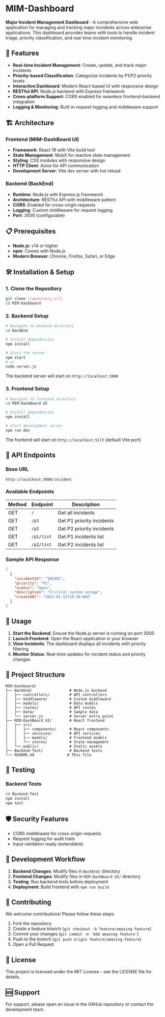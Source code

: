 # MIM-Dashboard

**Major Incident Management Dashboard** - A comprehensive web application for managing and tracking major incidents across enterprise applications. This dashboard provides teams with tools to handle incident triage, priority classification, and real-time incident monitoring.

## 🚀 Features

- **Real-time Incident Management**: Create, update, and track major incidents
- **Priority-based Classification**: Categorize incidents by P1/P2 priority levels
- **Interactive Dashboard**: Modern React-based UI with responsive design
- **RESTful API**: Node.js backend with Express framework
- **Cross-platform Support**: CORS enabled for seamless frontend-backend integration
- **Logging & Monitoring**: Built-in request logging and middleware support

## 🏗️ Architecture

### Frontend (MIM-DashBoard UI)
- **Framework**: React 19 with Vite build tool
- **State Management**: MobX for reactive state management
- **Styling**: CSS modules with responsive design
- **HTTP Client**: Axios for API communication
- **Development Server**: Vite dev server with hot reload

### Backend (BackEnd)
- **Runtime**: Node.js with Express.js framework
- **Architecture**: RESTful API with middleware pattern
- **CORS**: Enabled for cross-origin requests
- **Logging**: Custom middleware for request logging
- **Port**: 3000 (configurable)

## 📋 Prerequisites

- **Node.js**: v14 or higher
- **npm**: Comes with Node.js
- **Modern Browser**: Chrome, Firefox, Safari, or Edge

## 🛠️ Installation & Setup

### 1. Clone the Repository
```bash
git clone [repository-url]
cd MIM-Dashboard
```

### 2. Backend Setup
```bash
# Navigate to backend directory
cd BackEnd

# Install dependencies
npm install

# Start the server
npm start
# or
node server.js
```

The backend server will start on `http://localhost:3000`

### 3. Frontend Setup
```bash
# Navigate to frontend directory
cd MIM-DashBoard UI

# Install dependencies
npm install

# Start development server
npm run dev
```

The frontend will start on `http://localhost:5173` (default Vite port)

## 🔌 API Endpoints

### Base URL
```
http://localhost:3000/incident
```

### Available Endpoints

| Method | Endpoint | Description |
|--------|----------|-------------|
| GET | `/` | Get all incidents |
| GET | `/p1` | Get P1 priority incidents |
| GET | `/p2` | Get P2 priority incidents |
| GET | `/p1/list` | Get P1 incidents list |
| GET | `/p2/list` | Get P2 incidents list |

### Sample API Response
```json
[
  {
    "incidentId": "INC001",
    "priority": "P1",
    "status": "Open",
    "description": "Critical system outage",
    "createdAt": "2024-01-15T10:30:00Z"
  }
]
```

## 🎯 Usage

1. **Start the Backend**: Ensure the Node.js server is running on port 3000
2. **Launch Frontend**: Open the React application in your browser
3. **View Incidents**: The dashboard displays all incidents with priority filtering
4. **Monitor Status**: Real-time updates for incident status and priority changes

## 📁 Project Structure

```
MIM-Dashboard/
├── BackEnd/                 # Node.js backend
│   ├── controllers/         # API controllers
│   ├── middleware/          # Custom middleware
│   ├── models/              # Data models
│   ├── routes/              # API routes
│   ├── Data/                # Sample data
│   └── server.js            # Server entry point
├── MIM-DashBoard UI/        # React frontend
│   ├── src/
│   │   ├── components/      # React components
│   │   ├── services/        # API services
│   │   ├── models/          # Frontend models
│   │   └── stores/          # State management
│   └── public/              # Static assets
├── Backend-Test/            # Backend tests
└── README.md               # This file
```

## 🧪 Testing

### Backend Tests
```bash
cd Backend-Test
npm install
npm test
```

## 🛡️ Security Features

- CORS middleware for cross-origin requests
- Request logging for audit trails
- Input validation ready (extendable)

## 🚦 Development Workflow

1. **Backend Changes**: Modify files in `BackEnd/` directory
2. **Frontend Changes**: Modify files in `MIM-DashBoard UI/` directory
3. **Testing**: Run backend tests before deployment
4. **Deployment**: Build frontend with `npm run build`

## 🤝 Contributing

We welcome contributions! Please follow these steps:

1. Fork the repository
2. Create a feature branch (`git checkout -b feature/amazing-feature`)
3. Commit your changes (`git commit -m 'Add amazing feature'`)
4. Push to the branch (`git push origin feature/amazing-feature`)
5. Open a Pull Request

## 📄 License

This project is licensed under the MIT License - see the LICENSE file for details.

## 🆘 Support

For support, please open an issue in the GitHub repository or contact the development team.
